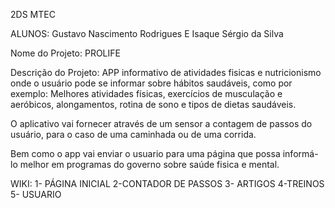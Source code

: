 2DS MTEC

ALUNOS:     Gustavo Nascimento Rodrigues E Isaque Sérgio da Silva

Nome do Projeto: PROLIFE

Descrição do Projeto:
APP informativo de atividades fisicas e nutricionismo onde o usuário pode se informar sobre hábitos saudáveis, como  por exemplo: Melhores atividades físicas, exercícios de musculação e aeróbicos, alongamentos, rotina de sono e tipos de dietas saudáveis.


O aplicativo vai fornecer através de um sensor a contagem de passos do usuário, para o caso de uma caminhada ou de uma corrida.


Bem como o app vai enviar o usuario para uma página que possa informá-lo melhor em programas do governo sobre saúde fisica e mental.

WIKI:
1- PÁGINA INICIAL
2-CONTADOR DE PASSOS
3- ARTIGOS
4-TREINOS
5- USUARIO
